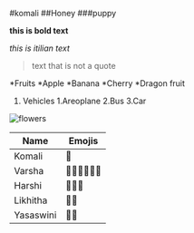  #komali
 ##Honey
 ###puppy
 
 **this is bold text**
 
 *this is itilian text*
 
 >text that is not a quote

*Fruits
 *Apple
 *Banana
 *Cherry
 *Dragon fruit
 
1. Vehicles
   1.Areoplane
   2.Bus
   3.Car

![flowers](https://media.timeout.com/images/105740222/750/422/image.jpg)

Name|Emojis
----|----
Komali| 🥰
Varsha| 🥫🥘🍥🥞🐽🐵
Harshi| 🐃🐱🐊
Likhitha| 🦄🐖
Yasaswini| 🐶🦀

